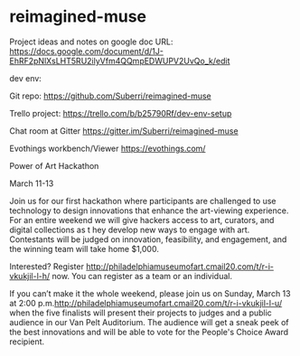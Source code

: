 # reimagined-muse

Project ideas and notes on google doc URL:
https://docs.google.com/document/d/1J-EhRF2pNlXsLHT5RU2ilyVfm4QQmpEDWUPV2UvQo_k/edit

dev env:

   Git repo:                                https://github.com/Suberri/reimagined-muse
   
   Trello project:                          https://trello.com/b/b25790Rf/dev-env-setup
   
   Chat room at Gitter                      https://gitter.im/Suberri/reimagined-muse
   
   Evothings workbench/Viewer               https://evothings.com/
   

Power of Art Hackathon

March 11-13

Join us for our first hackathon where participants are challenged to use technology 
to design innovations that enhance the art-viewing experience.  
For an entire weekend we will give hackers access to art, curators, and digital collections as t
hey develop new ways to engage with art. 
Contestants will be judged on innovation, feasibility, and engagement, and the winning team will take home $1,000.

Interested? Register <http://philadelphiamuseumofart.cmail20.com/t/r-i-vkukjil-l-h/> now. 
You can register as a team or an individual.

If you can’t make it the whole weekend, please join us on 
Sunday, March 13 at 2:00 p.m.<http://philadelphiamuseumofart.cmail20.com/t/r-i-vkukjil-l-u/> 
when the five finalists will present their projects to judges and a 
public audience in our Van Pelt Auditorium. 
The audience will get a sneak peek of the best innovations and 
will be able to vote for the People's Choice Award recipient.
